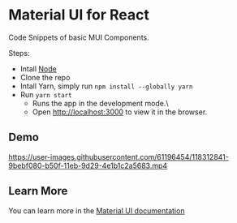 # Material UI for React
Code Snippets of basic MUI Components.

Steps:
* Intall [Node](https://nodejs.org/en/download/)
* Clone the repo
* Intall Yarn, simply run `npm install --globally yarn`
* Run `yarn start`
  * Runs the app in the development mode.\
  * Open [http://localhost:3000](http://localhost:3000) to view it in the browser.

## Demo
https://user-images.githubusercontent.com/61196454/118312841-9bebf080-b50f-11eb-9d29-4e1b1c2a5683.mp4


## Learn More
You can learn more in the [Material UI documentation](https://material-ui.com/)
